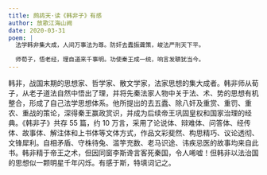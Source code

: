 ```yaml
---
title: 鹧鸪天·读《韩非子》有感
author: 放歌江海山阙
date: 2020-03-31
poem: |
  法学韩非集大成，人间万事法为尊。防奸去蠹振聋策，峻法严刑天下平。

  师荀子，悟老经，理自道来千事明。功使秦王成一统，响言发聩犹当今。
---
```


韩非，战国末期的思想家、哲学家、散文学家，法家思想的集大成者。韩非师从荀子，从老子道法自然中悟出了理，并将先秦法家人物中关于法、术、势的思想有机整合，形成了自己法学思想体系。他所提出的去五蠹、除八奸及重赏、重罚、重农、重战的策论，深得秦王赢政赏识，并成为后续帝王巩固皇权和国家治理的经典。《韩非子》共存 55 篇，约 10 万言，采用了论说体、辩难体、问答体、经传体、故事体、解注体和上书体等文体方式，作品文彩斐然、构思精巧、议论透彻、文锋犀利。自相矛盾、守株待兔、滥竽充数、老马识途、讳疾忌医的故事均来自此书。韩非精于帝王之术，但因同窗李斯谗言客死秦国，令人唏嘘！但韩非以法治国的思想似一颗明星千年闪烁。有感于斯，特填词记之。
